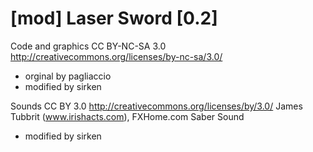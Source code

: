 [mod] Laser Sword [0.2]
=======================


Code and graphics
CC BY-NC-SA 3.0 http://creativecommons.org/licenses/by-nc-sa/3.0/
- orginal by pagliaccio
- modified by sirken


Sounds
CC BY 3.0 http://creativecommons.org/licenses/by/3.0/
James Tubbrit (www.irishacts.com), FXHome.com Saber Sound
- modified by sirken
